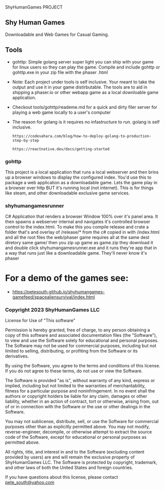 
ShyHumanGames PROJECT

## Shy Human Games

Downloadable and Web Games for Casual Gaming.

## Tools

- gohttp: Simple golang server super light you can ship with your game for linux users
          so they can play the game.  Compile and include gohttp or gohttp.exe in your zip file
          with the phaser .html


- Note: Each project under tools is self inclusive.  Your meant to take the output and use it in your game distirbutable.  The tools are to aid in shipping a phaser.io or other webapp game as a local downloable game application.

- Checkout tools/gohttp/reademe.md for a quick and dirty filer server for playing a web game locally to a user's computer

- The reason for golang is it requires no infastructure to run.  golang is self inclusive.

     ```https://codesahara.com/blog/how-to-deploy-golang-to-production-step-by-step```
    
     ```https://reactnative.dev/docs/getting-started```

### gohttp
This project is a local application that runs a local webserver and then brins
up a browser windows to display the configured index.  You'd use this to package
a web application as a downloadable game.  Lets the game play in a browser over http
BUT it's running local (not internet).  This is for things like steam, and other downloadable exclusive game services.


### shyhumangamesrunner 
C# Application that renders a browser Window 100% over it's panel area.  It then spawns a webserver internal and navigates it's controlled browser control to the index.html.  To make this you compile release and crate a folder that's and overlay of /release/* from the c# copied in with /index.html and all the root files the web/phaser game requires all at the same dest diretory same game/   then you zip up game as game.zip  they download it and double click shyhumangamesrunner.exe and it runs they're app that in a way that runs just like a downloadable game. They'll never know it's phaser




# For a demo of the games see:

- https://petesouth.github.io/shyhumangames-gamefeed/spacealiensurvival/index.html




### Copyright 2023 ShyHumanGames LLC

License for Use of "This software"

Permission is hereby granted, free of charge, to any person obtaining a copy of this software and associated documentation files (the "Software"), to view and use the Software solely for educational and personal purposes. The Software may not be used for commercial purposes, including but not limited to selling, distributing, or profiting from the Software or its derivatives.

By using the Software, you agree to the terms and conditions of this license. If you do not agree to these terms, do not use or view the Software.

The Software is provided "as is", without warranty of any kind, express or implied, including but not limited to the warranties of merchantability, fitness for a particular purpose and noninfringement. In no event shall the authors or copyright holders be liable for any claim, damages or other liability, whether in an action of contract, tort or otherwise, arising from, out of or in connection with the Software or the use or other dealings in the Software.

You may not sublicense, distribute, sell, or use the Software for commercial purposes other than as explicitly permitted above. You may not modify, reverse-engineer, decompile, or otherwise attempt to extract the source code of the Software, except for educational or personal purposes as permitted above.

All rights, title, and interest in and to the Software (excluding content provided by users) are and will remain the exclusive property of ShyHumanGames LLC. The Software is protected by copyright, trademark, and other laws of both the United States and foreign countries.

If you have questions about this license, please contact pete_south@yahoo.com
